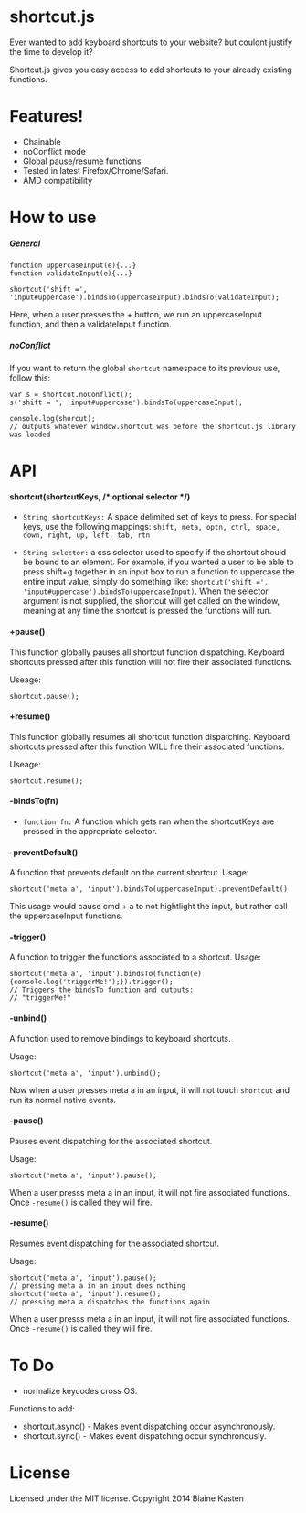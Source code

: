 shortcut.js
============

Ever wanted to add keyboard shortcuts to your website? but couldnt justify the time to develop it?

Shortcut.js gives you easy access to add shortcuts to your already existing functions.

Features!
============

- Chainable
- noConflict mode
- Global pause/resume functions
- Tested in latest Firefox/Chrome/Safari.
- AMD compatibility

How to use
===========

##### General

    function uppercaseInput(e){...}
    function validateInput(e){...}
    
    shortcut('shift =', 'input#uppercase').bindsTo(uppercaseInput).bindsTo(validateInput);
    
Here, when a user presses the + button, we run an uppercaseInput function, and then a validateInput function.

##### noConflict

If you want to return the global `shortcut` namespace to its previous use, follow this:

    var s = shortcut.noConflict();
    s('shift = ', 'input#uppercase').bindsTo(uppercaseInput);
    
    console.log(shorcut); 
    // outputs whatever window.shortcut was before the shortcut.js library was loaded

API
============

#### shortcut(shortcutKeys, /* optional selector */)

- `String shortcutKeys:` A space delimited set of keys to press. For special keys, use the following mappings:
`shift, meta, optn, ctrl, space, down, right, up, left, tab, rtn`

- `String selector:` a css selector used to specify if the shortcut should be bound to an element. For example, if you wanted a user to be able to press shift+g together in an input box to run a function to uppercase the entire input value, simply do something like: `shortcut('shift =', 'input#uppercase').bindsTo(uppercaseInput)`. When the selector argument is not supplied, the shortcut will get called on the window, meaning at any time the shortcut is pressed the functions will run.

#### +pause()

This function globally pauses all shortcut function dispatching. Keyboard shortcuts pressed after this function will not fire their associated functions.

Useage:

    shortcut.pause();
    
#### +resume()

This function globally resumes all shortcut function dispatching. Keyboard shortcuts pressed after this function WILL fire their associated functions.

Useage:

    shortcut.resume();
    

#### -bindsTo(fn)

- `function fn:` A function which gets ran when the shortcutKeys are pressed in the appropriate selector.

#### -preventDefault()

A function that prevents default on the current shortcut.
Usage: 

    shortcut('meta a', 'input').bindsTo(uppercaseInput).preventDefault()
    
This usage would cause cmd + a to not hightlight the input, but rather call the uppercaseInput functions.

#### -trigger()

A function to trigger the functions associated to a shortcut.
Usage:

    shortcut('meta a', 'input').bindsTo(function(e){console.log('triggerMe!');}).trigger();
    // Triggers the bindsTo function and outputs:
    // "triggerMe!"

#### -unbind()

A function used to remove bindings to keyboard shortcuts.

Usage:

    shortcut('meta a', 'input').unbind();
    
Now when a user presses meta a in an input, it will not touch `shortcut` and run its normal native events.

#### -pause()

Pauses event dispatching for the associated shortcut.

Usage:

    shortcut('meta a', 'input').pause();
    
When a user presss meta a in an input, it will not fire associated functions. Once `-resume()` is called they will fire.

#### -resume()

Resumes event dispatching for the associated shortcut.

Usage:

    shortcut('meta a', 'input').pause();
    // pressing meta a in an input does nothing
    shortcut('meta a', 'input').resume();
    // pressing meta a dispatches the functions again
    
When a user presss meta a in an input, it will not fire associated functions. Once `-resume()` is called they will fire.


To Do
===========

- normalize keycodes cross OS.

Functions to add:
- shortcut.async() - Makes event dispatching occur asynchronously.
- shortcut.sync() - Makes event dispatching occur synchronously.


License
===========
Licensed under the MIT license. Copyright 2014 Blaine Kasten

